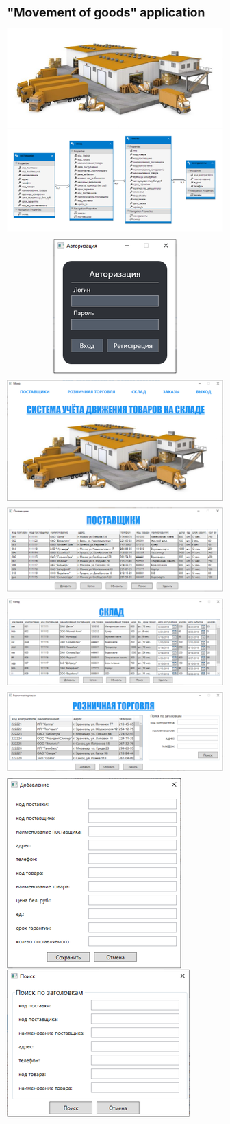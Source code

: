 # "Movement of goods" application

![Screenshot](Resources/logo.jpeg)
![Screenshot](img/бд-adonet.png)
<p align="center">
  <img src="./img/авторизация.png" /></div>
</p>

![Screenshot](img/меню-шарп.png)

![Screenshot](img/поставщики-шарп.png)

![Screenshot](img/склад-шарп.png)

![Screenshot](img/розничная-торговля-шарп.png)

![Screenshot](img/добавление.png) ![Screenshot](img/поиск.png)
